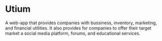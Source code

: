 # Utium 
 A web-app that provides companies with bussiness, inventory, marketing, and financial utilities. It also provides for companies to offer their target market a social media platform, forums, and educational services.
